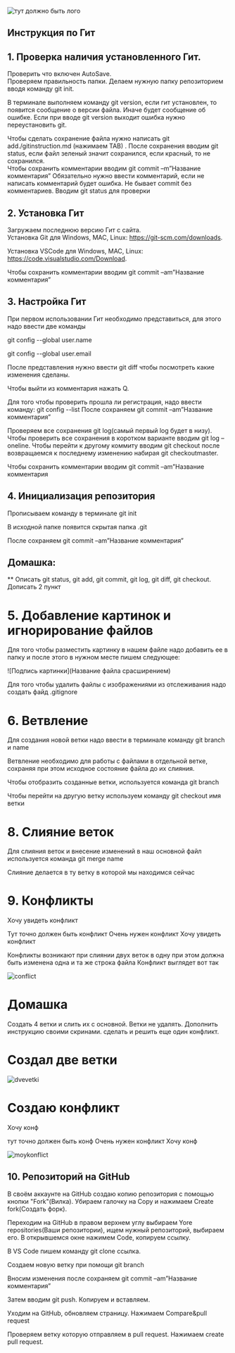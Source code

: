 ![тут должно быть лого](i.webp)

## Инструкция по Гит

## 1. Проверка наличия установленного Гит.
Проверить что включен AutoSave.                        
Проверяем правильность папки. 
Делаем нужную папку репозиторием вводя команду git init.

В терминале выполняем команду git version, если гит установлен, то появится сообщение о версии файла. Иначе будет сообщение об ошибке. Если при вводе git version выходит ошибка нужно переустановить git. 

Чтобы сделать сохранение файла нужно написать git add./gitinstruction.md (нажимаем TAB) . После сохранения вводим git status, если файл зеленый значит сохранился, если красный, то не сохранился.  
Чтобы сохранить комментарии вводим  git commit –m”Название комментария” Обязательно нужно ввести комментарий, если не написать комментарий будет ошибка. Не бывает commit без комментариев. Вводим git status для проверки

## 2. Установка Гит

Загружаем последнюю версию Гит с сайта.                   
Установка Git для Windows, MAC, Linux: https://git-scm.com/downloads.                                            

 Установка VSCode для Windows, MAC, Linux: https://code.visualstudio.com/Download. 
 
 Чтобы сохранить комментарии вводим git commit –am”Название комментария”

## 3. Настройка Гит

При первом использовании Гит необходимо представиться, для этого надо ввести две команды

git config --global user.name

git config --global user.email

После представления нужно ввести git diff чтобы посмотреть какие изменения сделаны. 

Чтобы выйти из комментария нажать Q.

Для того чтобы проверить прошла ли регистрация, надо ввести команду: git config --list
После сохраняем git commit –am”Название комментария”

Проверяем все сохранения git log(самый первый log будет в низу). Чтобы проверить все сохранения  в коротком варианте вводим git log –oneline. 
Чтобы перейти к другому коммиту вводим git checkout после возвращаемся к последнему изменению набирая git checkoutmaster.

Чтобы сохранить комментарии вводим  git commit –am”Название комментария
## 4. Инициализация репозитория

Прописываем команду в терминале git init

В исходной папке появится скрытая папка .git

После сохраняем git commit –am”Название комментария”

## Домашка: 

** Описать git status, git add, git commit, git log, git diff, git checkout. Дописать 2 пункт

# 5. Добавление картинок и игнорирование файлов

Для того чтобы разместить картинку в нашем файле надо добавить ее в папку и после этого в нужном месте пишем следующее: 

![Подпись картинки](Название файла срасширением)

Для того чтобы удалить файлы с изображениями из отслеживания надо создать файд .gitignore

# 6. Ветвление

Для создания новой ветки надо ввести в терминале команду git branch и name

Ветвление необходимо для работы с файлами в отдельной ветке, сохраняя при этом исходное состояние файла до их слияния.

Чтобы отобразить созданные ветки, используется команда git branch

Чтобы перейти на другую ветку используем команду git checkout имя ветки

# 8. Слияние веток

Для слияния веток и внесение изменений в наш основной файл используется команда git merge name 

Слияние делается в ту ветку в которой мы находимся сейчас

# 9. Конфликты

Хочу увидеть конфликт


Тут точно должен быть конфликт
Очень нужен конфликт
Хочу увидеть конфликт

Конфликты возникают при слиянии двух веток в одну при этом должна быть изменена одна и та же строка файла
Конфликт выглядет вот так

![conflict](conflict.png)

# Домашка

Создать 4 ветки и слить их с основной. Ветки не удалять. Дополнить инструкцию своими скринами. сделать и решить еще один конфликт.

# Создал две ветки

![dvevetki](dvevetki.png)

# Создаю конфликт

Хочу конф

тут точно должен быть конф
Очень нужен конфликт
Хочу  конф


![moykonflict](moykonflict.png)

## 10. Репозиторий на GitHub

В своём аккаунте на GitHub создаю копию репозитория с помощью кнопки "Fork"(Вилка). Убираем галочку на Copy и нажимаем Create fork(Создать форк).

Переходим на GitHub в правом верхнем углу выбираем Yore repositories(Ваши репозитории), ищем нужный репозиторий, выбираем его. В открывшемся окне нажимем Code, копируем ссылку.

В VS Code пишем команду git clone ссылка.

Создаем новую ветку при помощи git branch

Вносим изменения после сохраняем git commit –am”Название комментария”

Затем вводим git push. Копируем и вставляем.

Уходим на GitHub, обновляем страницу. Нажимаем Compare&pull request

Проверяем ветку которую отправляем в pull request. Нажимаем create pull request.
